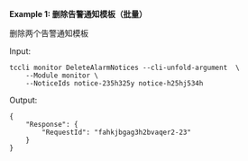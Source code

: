 **Example 1: 删除告警通知模板（批量）**

删除两个告警通知模板

Input: 

```
tccli monitor DeleteAlarmNotices --cli-unfold-argument  \
    --Module monitor \
    --NoticeIds notice-235h325y notice-h25hj534h
```

Output: 
```
{
    "Response": {
        "RequestId": "fahkjbgag3h2bvaqer2-23"
    }
}
```

